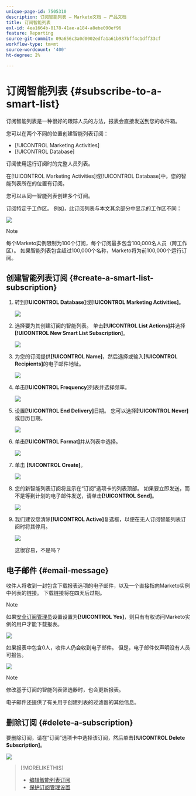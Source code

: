 ```yaml
---
unique-page-id: 7505310
description: 订阅智能列表 — Marketo文档 — 产品文档
title: 订阅智能列表
exl-id: 4ea1664b-8178-41ae-a184-a8ebe090ef96
feature: Reporting
source-git-commit: 09a656c3a0d0002edfa1a61b987bff4c1dff33cf
workflow-type: tm+mt
source-wordcount: '400'
ht-degree: 2%

---
```


# 订阅智能列表 {#subscribe-to-a-smart-list}

订阅智能列表是一种很好的跟踪人员的方法，报表会直接发送到您的收件箱。

您可以在两个不同的位置创建智能列表订阅：

* [!UICONTROL Marketing Activities]
* [!UICONTROL Database]

订阅使用运行订阅时的完整人员列表。

在[!UICONTROL Marketing Activities]或[!UICONTROL Database]中，您的智能列表所在的位置有订阅。

您可以从同一智能列表创建多个订阅。

订阅特定于工作区。 例如，此订阅列表与本文其余部分中显示的工作区不同：

![](assets/one.png)

>[!NOTE]
>
>每个Marketo实例限制为100个订阅，每个订阅最多包含100,000名人员（跨工作区）。 如果智能列表包含超过100,000个名称，Marketo将为前100,000个运行订阅。

## 创建智能列表订阅 {#create-a-smart-list-subscription}

1. 转到&#x200B;**[!UICONTROL Database]**&#x200B;或&#x200B;**[!UICONTROL Marketing Activities]**。

   ![](assets/db.png)

1. 选择要为其创建订阅的智能列表。 单击&#x200B;**[!UICONTROL List Actions]**&#x200B;并选择&#x200B;**[!UICONTROL New Smart List Subscription]**。

   ![](assets/three.png)

1. 为您的订阅提供&#x200B;**[!UICONTROL Name]**，然后选择或输入&#x200B;**[!UICONTROL Recipients]**&#x200B;的电子邮件地址。

   ![](assets/image2015-9-14-13-3a18-3a38.png)

1. 单击&#x200B;**[!UICONTROL Frequency]**&#x200B;列表并选择频率。

   ![](assets/image2015-9-14-13-3a21-3a21.png)

1. 设置&#x200B;**[!UICONTROL End Delivery]**&#x200B;日期。 您可以选择&#x200B;**[!UICONTROL Never]**&#x200B;或日历日期。

   ![](assets/image2015-9-14-13-3a23-3a37.png)

1. 单击&#x200B;**[!UICONTROL Format]**&#x200B;并从列表中选择。

   ![](assets/image2015-9-14-13-3a25-3a25.png)

1. 单击 **[!UICONTROL Create]**。

   ![](assets/image2015-9-11-15-3a58-3a4.png)

1. 您的新智能列表订阅将显示在“订阅”选项卡的列表顶部。 如果要立即发送，而不是等到计划的电子邮件发送，请单击&#x200B;**[!UICONTROL Send]**。

   ![](assets/eight.png)

1. 我们建议您清除&#x200B;**[!UICONTROL Active]**&#x200B;复选框，以便在无人订阅智能列表订阅时将其停用。

   ![](assets/nine.png)

   这很容易，不是吗？

## 电子邮件 {#email-message}

收件人将收到一封包含下载报表选项的电子邮件，以及一个直接指向Marketo实例中列表的链接。 下载链接将在四天后过期。

>[!NOTE]
>
>如果[安全订阅管理员](/help/marketo/product-docs/reporting/basic-reporting/report-subscriptions/secure-the-subscription-admin-setting.md)设置设置为&#x200B;**[!UICONTROL Yes]**，则只有有权访问Marketo实例的用户才能下载报表。

![](assets/image2015-4-17-15-3a46-3a47.png)

如果报表中包含0人，收件人仍会收到电子邮件。 但是，电子邮件仅声明没有人员可报告。

![](assets/image2015-4-17-16-3a11-3a8.png)

>[!NOTE]
>
>修改基于订阅的智能列表筛选器时，也会更新报表。

电子邮件还提供了有关用于创建列表的过滤器的其他信息。

## 删除订阅 {#delete-a-subscription}

要删除订阅，请在“订阅”选项卡中选择该订阅，然后单击&#x200B;**[!UICONTROL Delete Subscription]**。

![](assets/twelve.png)

>[!MORELIKETHIS]
>
>* [编辑智能列表订阅](/help/marketo/product-docs/reporting/basic-reporting/report-subscriptions/edit-a-smart-list-subscription.md)
>* [保护订阅管理设置](/help/marketo/product-docs/reporting/basic-reporting/report-subscriptions/secure-the-subscription-admin-setting.md)
